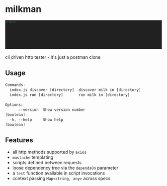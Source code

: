 # milkman

![demo](./docs/demo.gif)

cli driven http tester - it's just a postman clone

## Usage

```
Commands:
  index.js discover [directory]  discover milk in [directory]
  index.js run [directory]       run milk in [directory]

Options:
      --version  Show version number                                   [boolean]
  -h, --help     Show help                                             [boolean]
```

## Features

- all http methods supported by `axios`
- `mustache` templating
- scripts defined between requests
- loose dependency tree via the `dependsOn` parameter
- a `test` function available in script invocations
- context passing `Map<string, any>` across specs